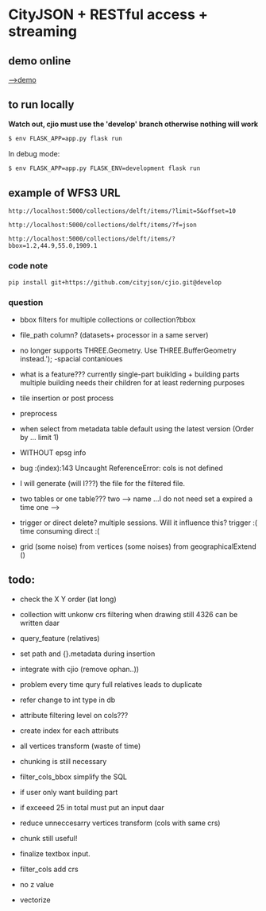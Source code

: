 # CityJSON + RESTful access + streaming


## demo online

[-->demo](http://hugoledoux.pythonanywhere.com/)

## to run locally

__Watch out, cjio must use the 'develop' branch otherwise nothing will work__

```bash
$ env FLASK_APP=app.py flask run
```

In debug mode:
```bash
$ env FLASK_APP=app.py FLASK_ENV=development flask run
```

## example of WFS3 URL

```
http://localhost:5000/collections/delft/items/?limit=5&offset=10
```

```
http://localhost:5000/collections/delft/items/?f=json
```

```
http://localhost:5000/collections/delft/items/?bbox=1.2,44.9,55.0,1909.1
```

### code note 
```
pip install git+https://github.com/cityjson/cjio.git@develop
```

### question
- bbox filters for multiple collections or collection?bbox
- file_path column? (datasets+ processor in a same server)
- no longer supports THREE.Geometry. Use THREE.BufferGeometry instead.');
-spacial contanioues 
- what is a feature??? currently single-part buiklding + building parts 
multiple building needs their children for at least rederning purposes
- tile insertion or post process
- preprocess


- when select from metadata table default using the latest version (Order by ... limit 1)
- WITHOUT epsg info 
- bug :(index):143 Uncaught ReferenceError: cols is not defined
- I will generate (will I???) the file for the filtered file.
- two tables or one table???
two --> name ...I do not need set a expired a time
one --> 
- trigger or direct delete? multiple sessions. Will it influence this?
trigger :( time consuming 
direct :(  


- grid (some noise)
    from vertices (some noises)
    from geographicalExtend ()

## todo:
- check the X Y order (lat long)
- collection witt unkonw crs filtering when drawing still 4326 can be written daar
- query_feature (relatives)
- set path and {}.metadata during insertion
- integrate with cjio (remove ophan..))
- problem  every time qury full relatives  leads to duplicate 
- refer change to int type in db

- attribute filtering level on cols???
- create index for each attributs

- all vertices transform (waste of time)
- chunking is still necessary

- filter_cols_bbox simplify the SQL

- if user only want building part

- if exceeed 25 in total must put an input daar

- reduce unneccesarry vertices transform (cols with same crs)

- chunk still useful!

- finalize textbox input.

- filter_cols add crs

- no z value 

- vectorize